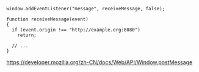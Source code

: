 
```
window.addEventListener("message", receiveMessage, false);

function receiveMessage(event)
{
  if (event.origin !== "http://example.org:8080")
    return;

  // ...
}
```

https://developer.mozilla.org/zh-CN/docs/Web/API/Window.postMessage